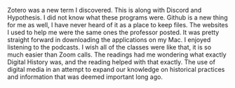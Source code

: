 Zotero was a new term I discovered. This is along with Discord and Hypothesis. 
I did not know what these programs were. 
Github is a new thing for me as well, I have never heard of it as a place to keep files. 
The websites I used to help me were the same ones the professor posted. It was pretty straight forward in downloading the applications on my Mac. 
I enjoyed listening to the podcasts. I wish all of the classes were like that, it is so much easier than Zoom calls. 
The readings had me wondering what exactly Digital History was, and the reading helped with that exactly. The use of digital media in an attempt to expand our knowledge on historical practices and information that was deemed important long ago. 
